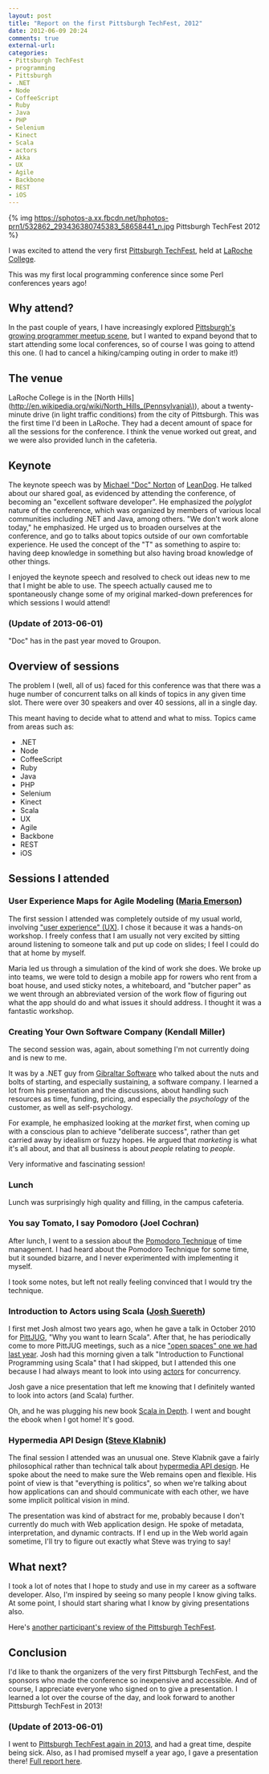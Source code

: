 ```yaml
---
layout: post
title: "Report on the first Pittsburgh TechFest, 2012"
date: 2012-06-09 20:24
comments: true
external-url: 
categories: 
- Pittsburgh TechFest
- programming
- Pittsburgh
- .NET
- Node
- CoffeeScript
- Ruby
- Java
- PHP
- Selenium
- Kinect
- Scala
- actors
- Akka
- UX
- Agile
- Backbone
- REST
- iOS
---
```

{% img https://sphotos-a.xx.fbcdn.net/hphotos-prn1/532862_293436380745383_58658441_n.jpg Pittsburgh TechFest 2012 %}

I was excited to attend the very first [Pittsburgh TechFest](http://pghtechfest.com/), held at [LaRoche College](http://www.laroche.edu/).

This was my first local programming conference since some Perl conferences years ago!

## Why attend?

In the past couple of years, I have increasingly explored [Pittsburgh's growing programmer meetup scene](/blog/2011/10/16/pittsburgh-software-developer-communities/), but I wanted to expand beyond that to start attending some local conferences, so of course I was going to attend this one. (I had to cancel a hiking/camping outing in order to make it!)

<!--more-->

## The venue

LaRoche College is in the [North Hills](http://en.wikipedia.org/wiki/North_Hills_(Pennsylvania\)), about a twenty-minute drive (in light traffic conditions) from the city of Pittsburgh. This was the first time I'd been in LaRoche. They had a decent amount of space for all the sessions for the conference. I think the venue worked out great, and we were also provided lunch in the cafeteria.

## Keynote

The keynote speech was by [Michael "Doc" Norton](http://www.docondev.com/) of [LeanDog](http://leandog.com/). He talked about our shared goal, as evidenced by attending the conference, of becoming an "excellent software developer". He emphasized the *polyglot* nature of the conference, which was organized by members of various local communities including .NET and Java, among others. "We don't work alone today," he emphasized. He urged us to broaden ourselves at the conference, and go to talks about topics outside of our own comfortable experience. He used the concept of the "T" as something to aspire to: having deep knowledge in something but also having broad knowledge of other things.

I enjoyed the keynote speech and resolved to check out ideas new to me that I might be able to use. The speech actually caused me to spontaneously change some of my original marked-down preferences for which sessions I would attend!

### (Update of 2013-06-01)

"Doc" has in the past year moved to Groupon.

## Overview of sessions

The problem I (well, all of us) faced for this conference was that there was a huge number of concurrent talks on all kinds of topics in any given time slot. There were over 30 speakers and over 40 sessions, all in a single day.

This meant having to decide what to attend and what to miss. Topics came from areas such as:

- .NET
- Node
- CoffeeScript
- Ruby
- Java
- PHP
- Selenium
- Kinect
- Scala
- UX
- Agile
- Backbone
- REST
- iOS

## Sessions I attended

### User Experience Maps for Agile Modeling ([Maria Emerson](http://www.mariaemerson.com/))

The first session I attended was completely outside of my usual world, involving ["user experience" (UX)](http://en.wikipedia.org/wiki/User_experience_design). I chose it because it was a hands-on workshop. I freely confess that I am usually not very excited by sitting around listening to someone talk and put up code on slides; I feel I could do that at home by myself.

Maria led us through a simulation of the kind of work she does. We broke up into teams, we were told to design a mobile app for rowers who rent from a boat house, and used sticky notes, a whiteboard, and "butcher paper" as we went through an abbreviated version of the work flow of figuring out what the app should do and what issues it should address. I thought it was a fantastic workshop.

### Creating Your Own Software Company (Kendall Miller)

The second session was, again, about something I'm not currently doing and is new to me.

It was by a .NET guy from [Gibraltar Software](http://www.gibraltarsoftware.com/) who talked about the nuts and bolts of starting, and especially sustaining, a software company. I learned a lot from his presentation and the discussions, about handling such resources as time, funding, pricing, and especially the *psychology* of the customer, as well as self-psychology.

For example, he emphasized looking at the *market* first, when coming up with a conscious plan to achieve "deliberate success", rather than get carried away by idealism or fuzzy hopes. He argued that *marketing* is what it's all about, and that all business is about *people* relating to *people*.

Very informative and fascinating session!

### Lunch

Lunch was surprisingly high quality and filling, in the campus cafeteria.

### You say Tomato, I say Pomodoro (Joel Cochran)

After lunch, I went to a session about the [Pomodoro Technique](http://www.pomodorotechnique.com/) of time management. I had heard about the Pomodoro Technique for some time, but it sounded bizarre, and I never experimented with implementing it myself.

I took some notes, but left not really feeling convinced that I would try the technique.

### Introduction to Actors using Scala ([Josh Suereth](http://jsuereth.com/))

I first met Josh almost two years ago, when he gave a talk in October 2010 for [PittJUG](http://java.net/projects/pittjug/), "Why you want to learn Scala". After that, he has periodically come to more PittJUG meetings, such as a nice ["open spaces" one we had last year](/blog/2011/10/26/open-spaces-success-at-the-pittsburgh-java-users-group/). Josh had this morning given a talk "Introduction to Functional Programming using Scala" that I had skipped, but I attended this one because I had always meant to look into using [actors](http://en.wikipedia.org/wiki/Actor_model) for concurrency.

Josh gave a nice presentation that left me knowing that I definitely wanted to look into actors (and Scala) further.

Oh, and he was plugging his new book [Scala in Depth](http://www.manning.com/suereth/). I went and bought the ebook when I got home! It's good.

### Hypermedia API Design ([Steve Klabnik](http://steveklabnik.com/))

The final session I attended was an unusual one. Steve Klabnik gave a fairly philosophical rather than technical talk about [hypermedia API design](http://www.designinghypermediaapis.com/). He spoke about the need to make sure the Web remains open and flexible. His point of view is that "everything is politics", so when we're talking about how applications can and should communicate with each other, we have some implicit political vision in mind.

The presentation was kind of abstract for me, probably because I don't currently do much with Web application design. He spoke of metadata, interpretation, and dynamic contracts. If I end up in the Web world again sometime, I'll try to figure out exactly what Steve was trying to say!

## What next?

I took a lot of notes that I hope to study and use in my career as a software developer. Also, I'm inspired by seeing so many people I know giving talks. At some point, I should start sharing what I know by giving presentations also.

Here's [another participant's review of the Pittsburgh TechFest](http://updyke.com/blog/2012/06/09/pittsburgh-techfest-2012/).

## Conclusion

I'd like to thank the organizers of the very first Pittsburgh TechFest, and the sponsors who made the conference so inexpensive and accessible. And of course, I appreciate everyone who signed on to give a presentation. I learned a lot over the course of the day, and look forward to another Pittsburgh TechFest in 2013!

### (Update of 2013-06-01)

I went to [Pittsburgh TechFest again in 2013](/blog/2013/06/01/report-on-the-second-pittsburgh-techfest-2013/), and had a great time, despite being sick. Also, as I had promised myself a year ago, I gave a presentation there! [Full report here](/blog/2013/06/01/pittsburgh-tech-fest-2013-my-talk-stop-overusing-regular-expressions/).


